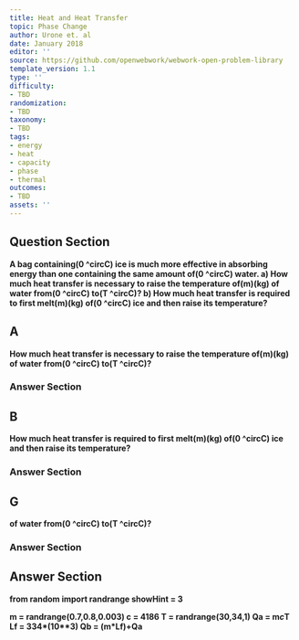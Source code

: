 ```yaml
---
title: Heat and Heat Transfer
topic: Phase Change
author: Urone et. al
date: January 2018
editor: ''
source: https://github.com/openwebwork/webwork-open-problem-library
template_version: 1.1
type: ''
difficulty:
- TBD
randomization:
- TBD
taxonomy:
- TBD
tags:
- energy
- heat
- capacity
- phase
- thermal
outcomes:
- TBD
assets: ''
---
```


## Question Section 

<b>
A bag containing(0 ^circC) ice is much more effective in absorbing energy than one
containing the same amount of(0 ^circC) water. 
a) How much heat transfer is necessary to raise the temperature of(m)(kg) of water from(0 ^circC) to(T ^circC)? 
b) How much heat transfer is required to first melt(m)(kg) of(0 ^circC) ice and then raise its temperature?

## A
How much heat transfer is necessary to raise the temperature of(m)(kg) of water from(0 ^circC) to(T ^circC)? 
### Answer Section
## B
How much heat transfer is required to first melt(m)(kg) of(0 ^circC) ice and then raise its temperature?
### Answer Section
## G
of water from(0 ^circC) to(T ^circC)? 
### Answer Section


## Answer Section

from random import randrange
showHint = 3

m = randrange(0.7,0.8,0.003)
c = 4186
T = randrange(30,34,1)
Qa = m*c*T
Lf = 334*(10**3)
Qb = (m*Lf)+Qa